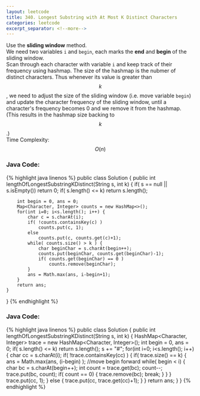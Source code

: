 ```yaml
---
layout: leetcode
title: 340. Longest Substring with At Most K Distinct Characters
categories: leetcode
excerpt_separator: <!--more-->
---
```

Use the **sliding window** method.  
We need two variables `i` and `begin`, each marks the **end** and **begin** of the sliding window.  
Scan through each character with variable `i` and keep track of their frequency using hashmap. The size of the hashmap is the nubmer of distinct characters. Thus whenever its value is greater than $$k$$, we need to adjust the size of the sliding window (i.e. move variable `begin`) and update the character frequency of the sliding window, until a character's frequency becomes 0 and we remove it from the hashmap. (This results in the hashmap size backing to $$k$$.)  
Time Complexity: $$O(n)$$
<!--more-->
### Java Code:
{% highlight java linenos %}
public class Solution {
    public int lengthOfLongestSubstringKDistinct(String s, int k) {
        if( s == null || s.isEmpty())
            return 0;
        if( s.length() <= k)
            return s.length();
            
        int begin = 0, ans = 0;
        Map<Character, Integer> counts = new HashMap<>();
        for(int i=0; i<s.length(); i++) {
            char c = s.charAt(i);
            if( !counts.containsKey(c) )
                counts.put(c, 1);
            else
                counts.put(c, counts.get(c)+1);
            while( counts.size() > k ) {
                char beginChar = s.charAt(begin++);
                counts.put(beginChar, counts.get(beginChar)-1);
                if( counts.get(beginChar) == 0 )
                    counts.remove(beginChar);
            }
            ans = Math.max(ans, i-begin+1);
        }
        return ans;
    }
}
{% endhighlight %}
### Java Code:
{% highlight java linenos %}
public class Solution {
    public int lengthOfLongestSubstringKDistinct(String s, int k) {
        HashMap<Character, Integer> trace = new HashMap<Character, Integer>();
        int begin = 0, ans = 0;
        if( s.length() <= k)
            return s.length();
        s += "#";
        for(int i=0; i<s.length(); i++) {
            char cc = s.charAt(i);
            if( !trace.containsKey(cc) ) {
                if( trace.size() == k) {
                    ans = Math.max(ans, (i-begin) );
                    //move begin forward
                    while( begin < i) {
                        char bc = s.charAt(begin++);
                        int count = trace.get(bc);
                        count--;
                        trace.put(bc, count);
                        if( count == 0) {
                            trace.remove(bc);
                            break;
                        }
                    }
                }
                trace.put(cc, 1);
            }
            else {
                trace.put(cc, trace.get(cc)+1);
            }
        }
        return ans;
    }
}
{% endhighlight %}
